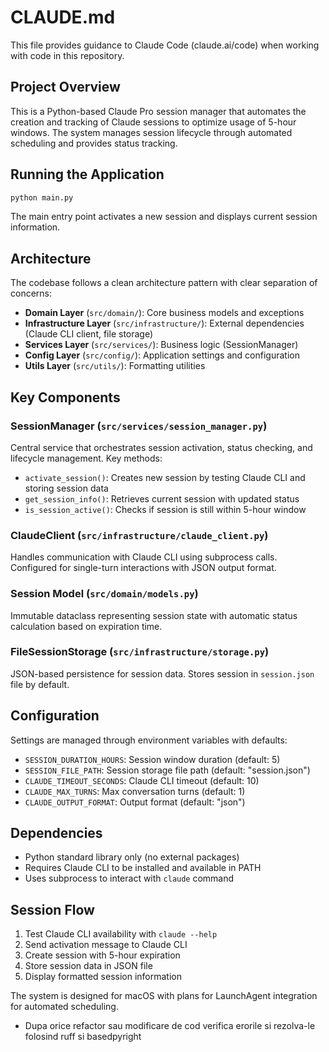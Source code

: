 # CLAUDE.md

This file provides guidance to Claude Code (claude.ai/code) when working with code in this repository.

## Project Overview

This is a Python-based Claude Pro session manager that automates the creation and tracking of Claude sessions to optimize usage of 5-hour windows. The system manages session lifecycle through automated scheduling and provides status tracking.

## Running the Application

```bash
python main.py
```

The main entry point activates a new session and displays current session information.

## Architecture

The codebase follows a clean architecture pattern with clear separation of concerns:

- **Domain Layer** (`src/domain/`): Core business models and exceptions
- **Infrastructure Layer** (`src/infrastructure/`): External dependencies (Claude CLI client, file storage)
- **Services Layer** (`src/services/`): Business logic (SessionManager)
- **Config Layer** (`src/config/`): Application settings and configuration
- **Utils Layer** (`src/utils/`): Formatting utilities

## Key Components

### SessionManager (`src/services/session_manager.py`)
Central service that orchestrates session activation, status checking, and lifecycle management. Key methods:
- `activate_session()`: Creates new session by testing Claude CLI and storing session data
- `get_session_info()`: Retrieves current session with updated status
- `is_session_active()`: Checks if session is still within 5-hour window

### ClaudeClient (`src/infrastructure/claude_client.py`)
Handles communication with Claude CLI using subprocess calls. Configured for single-turn interactions with JSON output format.

### Session Model (`src/domain/models.py`)
Immutable dataclass representing session state with automatic status calculation based on expiration time.

### FileSessionStorage (`src/infrastructure/storage.py`)
JSON-based persistence for session data. Stores session in `session.json` file by default.

## Configuration

Settings are managed through environment variables with defaults:
- `SESSION_DURATION_HOURS`: Session window duration (default: 5)
- `SESSION_FILE_PATH`: Session storage file path (default: "session.json")
- `CLAUDE_TIMEOUT_SECONDS`: Claude CLI timeout (default: 10)
- `CLAUDE_MAX_TURNS`: Max conversation turns (default: 1)
- `CLAUDE_OUTPUT_FORMAT`: Output format (default: "json")

## Dependencies

- Python standard library only (no external packages)
- Requires Claude CLI to be installed and available in PATH
- Uses subprocess to interact with `claude` command

## Session Flow

1. Test Claude CLI availability with `claude --help`
2. Send activation message to Claude CLI
3. Create session with 5-hour expiration
4. Store session data in JSON file
5. Display formatted session information

The system is designed for macOS with plans for LaunchAgent integration for automated scheduling.
- Dupa orice refactor sau modificare de cod verifica erorile si rezolva-le folosind ruff si basedpyright